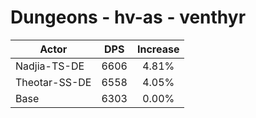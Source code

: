 # Dungeons - hv-as - venthyr
| Actor | DPS | Increase |
|---|:---:|:---:|
|Nadjia-TS-DE|6606|4.81%|
|Theotar-SS-DE|6558|4.05%|
|Base|6303|0.00%|
